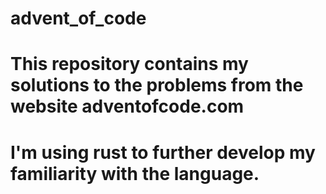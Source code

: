 # advent_of_code

# This repository contains my solutions to the problems from the website adventofcode.com
# I'm using rust to further develop my familiarity with the language.
